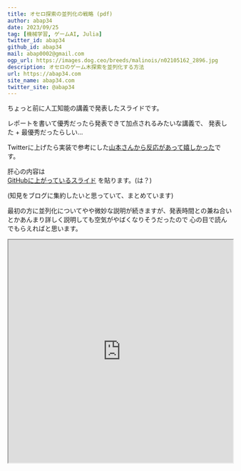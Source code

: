 ```yaml
---
title: オセロ探索の並列化の戦略 (pdf)
author: abap34
date: 2023/09/25
tag: [機械学習, ゲームAI, Julia]
twitter_id: abap34
github_id: abap34
mail: abap0002@gmail.com
ogp_url: https://images.dog.ceo/breeds/malinois/n02105162_2896.jpg
description: オセロのゲーム木探索を並列化する方法
url: https://abap34.com
site_name: abap34.com
twitter_site: @abap34
---
```



ちょっと前に人工知能の講義で発表したスライドです。


レポートを書いて優秀だったら発表できて加点されるみたいな講義で、
発表した + 最優秀だったらしい...

Twitterに上げたら実装で参考にした[山本さんから反応があって嬉しかった](https://twitter.com/issei_y/status/1686367844123209729)です。


肝心の内容は  
[GitHubに上がっているスライド](https://github.com/abap34/ParallelOthello.jl/main/slide.pdf) を貼ります。(は？)


(知見をブログに集約したいと思っていて、まとめています)



最初の方に並列化についてやや微妙な説明が続きますが、発表時間との兼ね合いとかあんまり詳しく説明しても空気がやばくなりそうだったので
心の目で読んでもらえればと思います。


<iframe src="https://drive.google.com/viewerng/viewer?embedded=true&url=https://raw.githubusercontent.com/abap34/ParallelOthello.jl/main/slide.pdf" width="100%" height="500px"></iframe>





 